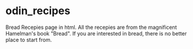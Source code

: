 # odin_recipes
Bread Recepies page in html. All the recepies are from the magnificent Hamelman's book "Bread". If you are interested in bread, there is no better place to start from. 
